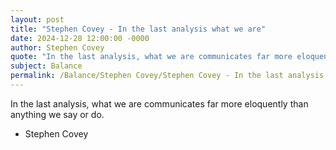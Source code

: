 ```yaml
---
layout: post
title: "Stephen Covey - In the last analysis what we are"
date: 2024-12-28 12:00:00 -0000
author: Stephen Covey
quote: "In the last analysis, what we are communicates far more eloquently than anything we say or do."
subject: Balance
permalink: /Balance/Stephen Covey/Stephen Covey - In the last analysis what we are
---
```


In the last analysis, what we are communicates far more eloquently than anything we say or do.

- Stephen Covey
